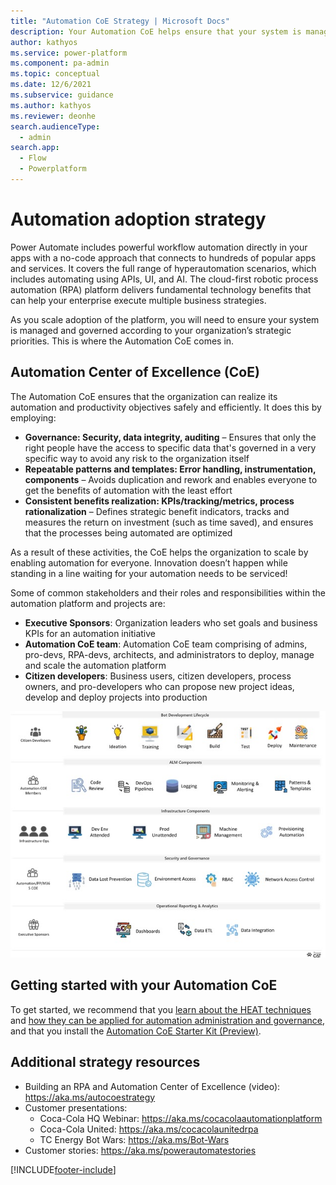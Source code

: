 ```yaml
---
title: "Automation CoE Strategy | Microsoft Docs"
description: Your Automation CoE helps ensure that your system is managed and governed according to your organization’s strategic priorities.
author: kathyos
ms.service: power-platform
ms.component: pa-admin
ms.topic: conceptual
ms.date: 12/6/2021
ms.subservice: guidance
ms.author: kathyos
ms.reviewer: deonhe
search.audienceType: 
  - admin
search.app: 
  - Flow
  - Powerplatform
---
```

# Automation adoption strategy

Power Automate includes powerful workflow automation directly in your apps with a no-code approach that connects to hundreds of popular apps and services. It covers the full range of hyperautomation scenarios, which includes automating using APIs, UI, and AI. The cloud-first robotic process automation (RPA) platform delivers fundamental technology benefits that can help your enterprise execute multiple business strategies.

As you scale adoption of the platform, you will need to ensure your system is managed and governed according to your organization’s strategic priorities. This is where the Automation CoE comes in.

## Automation Center of Excellence (CoE)

The Automation CoE ensures that the organization can realize its automation and productivity objectives safely and efficiently. It does this by employing:

- **Governance: Security, data integrity, auditing** – Ensures that only the right people have the access to specific data that's governed in a very specific way to avoid any risk to the organization itself
- **Repeatable patterns and templates: Error handling, instrumentation, components** – Avoids duplication and rework and enables everyone to get the benefits of automation with the least effort
- **Consistent benefits realization: KPIs/tracking/metrics, process rationalization** – Defines strategic benefit indicators, tracks and measures the return on investment (such as time saved), and ensures that the processes being automated are optimized

As a result of these activities, the CoE helps the organization to scale by enabling automation for everyone. Innovation doesn’t happen while standing in a line waiting for your automation needs to be serviced!

Some of common stakeholders and their roles and responsibilities within the automation platform and projects are:

- **Executive Sponsors**: Organization leaders who set goals and business KPIs for an automation initiative
- **Automation CoE team**: Automation CoE team comprising of admins, pro-devs, RPA-devs, architects, and administrators to deploy, manage and scale the automation platform
- **Citizen developers**: Business users, citizen developers, process owners, and pro-developers who can propose new project ideas, develop and deploy projects into production

![Diagram of CoE stakeholders and their responsibilities](./media/automation-coe-stakeholders.jpg)

## Getting started with your Automation CoE

To get started, we recommend that you [learn about the HEAT techniques](heat.md) and [how they can be applied for automation administration and governance](automation-admin-gov.md), and that you install the [Automation CoE Starter Kit (Preview)](automation-coe-starter-kit).

## Additional strategy resources

- Building an RPA and Automation Center of Excellence (video): <https://aka.ms/autocoestrategy>
- Customer presentations:
  - Coca-Cola HQ Webinar: <https://aka.ms/cocacolaautomationplatform>
  - Coca-Cola United: <https://aka.ms/cocacolaunitedrpa>
  - TC Energy Bot Wars: <https://aka.ms/Bot-Wars>
- Customer stories: <https://aka.ms/powerautomatestories>

[!INCLUDE[footer-include](../../includes/footer-banner.md)]
